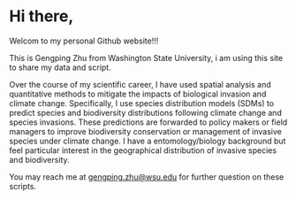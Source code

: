 
# Hi there,

Welcom to my personal Github website!!!

This is Gengping Zhu from Washington State University, i am using this site to share my data and script. 

Over the course of my scientific career, I have used spatial analysis and quantitative methods to mitigate the impacts of biological invasion and climate change. Specifically, I use species distribution models (SDMs) to predict species and biodiversity distributions following climate change and species invasions. These predictions are forwarded to policy makers or field managers to improve biodiversity conservation or management of invasive species under climate change. I have a entomology/biology background but feel particular interest in the geographical distribution of invasive species and biodiversity.

You may reach me at gengping.zhu@wsu.edu for further question on these scripts. 

